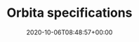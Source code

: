 ---
title: "Orbita specifications"
description: "Orbita spherical joint specifications."
lead: "Orbita spherical joint specifications."
date: 2020-10-06T08:48:57+00:00
lastmod: 2020-10-06T08:48:57+00:00
draft: false
images: []
menu:
  advanced:
    parent: "specifications"
weight: 250
toc: true
---